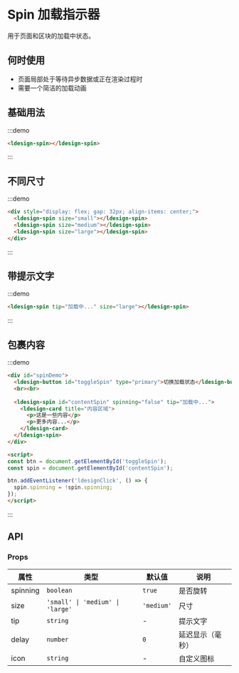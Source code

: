 # Spin 加载指示器

用于页面和区块的加载中状态。

## 何时使用

- 页面局部处于等待异步数据或正在渲染过程时
- 需要一个简洁的加载动画

## 基础用法

:::demo

```html
<ldesign-spin></ldesign-spin>
```

:::

## 不同尺寸

:::demo

```html
<div style="display: flex; gap: 32px; align-items: center;">
  <ldesign-spin size="small"></ldesign-spin>
  <ldesign-spin size="medium"></ldesign-spin>
  <ldesign-spin size="large"></ldesign-spin>
</div>
```

:::

## 带提示文字

:::demo

```html
<ldesign-spin tip="加载中..." size="large"></ldesign-spin>
```

:::

## 包裹内容

:::demo

```html
<div id="spinDemo">
  <ldesign-button id="toggleSpin" type="primary">切换加载状态</ldesign-button>
  <br><br>
  
  <ldesign-spin id="contentSpin" spinning="false" tip="加载中...">
    <ldesign-card title="内容区域">
      <p>这是一些内容</p>
      <p>更多内容...</p>
    </ldesign-card>
  </ldesign-spin>
</div>

<script>
const btn = document.getElementById('toggleSpin');
const spin = document.getElementById('contentSpin');

btn.addEventListener('ldesignClick', () => {
  spin.spinning = !spin.spinning;
});
</script>
```

:::

## API

### Props

| 属性 | 类型 | 默认值 | 说明 |
|------|------|--------|------|
| spinning | `boolean` | `true` | 是否旋转 |
| size | `'small' \| 'medium' \| 'large'` | `'medium'` | 尺寸 |
| tip | `string` | - | 提示文字 |
| delay | `number` | `0` | 延迟显示（毫秒） |
| icon | `string` | - | 自定义图标 |

